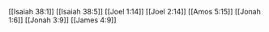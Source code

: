 [[Isaiah 38:1]]
[[Isaiah 38:5]]
[[Joel 1:14]]
[[Joel 2:14]]
[[Amos 5:15]]
[[Jonah 1:6]]
[[Jonah 3:9]]
[[James 4:9]]
